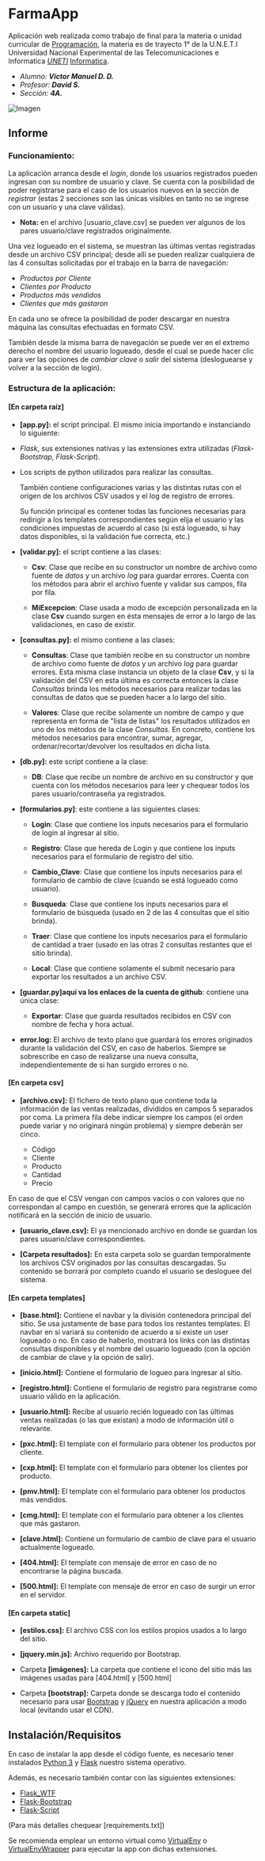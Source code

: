# FarmaApp

Aplicación web realizada como trabajo de final para la materia o unidad curricular de [Programación](https://www.uneti.edu.ve/campus/course/view.php?id=51), la materia es de trayecto 1° de la U.N.E.T.I Universidad Nacional Experimental de las Telecomunicaciones e Informatica *[UNETI](http://www.uneti.edu.ve)*  [Informatica](https://www.uneti.edu.ve/campus/mod/page/view.php?id=986&forceview=1#nav).

* *Alumno: **Victor Manuel D. D.***
* *Profesor: **David S.***
* *Sección: **4A.*** 

![Imagen](https://i.imgur.com/iqwjMnf.jpg)

## Informe

### Funcionamiento:

La aplicación arranca desde el *login*, donde los usuarios registrados pueden ingresan con su nombre de usuario y clave. Se cuenta con la posibilidad de poder registrarse para el caso de los usuarios nuevos en la sección de *registrar* (estas 2 secciones son las únicas visibles en tanto no se ingrese con un usuario y una clave válidas).

* **Nota:** en el archivo [usuario_clave.csv] se pueden ver algunos de los pares usuario/clave registrados originalmente.

Una vez logueado en el sistema, se muestran las últimas ventas registradas desde un archivo CSV principal; desde allí se pueden realizar cualquiera de las 4 consultas solicitadas por el trabajo en la barra de navegación:

* *Productos por Cliente*
* *Clientes por Producto*
* *Productos más vendidos*
* *Clientes que más gastaron*

En cada uno se ofrece la posibilidad de poder descargar en nuestra máquina las consultas efectuadas en formato CSV.

También desde la misma barra de navegación se puede ver en el extremo derecho el nombre del usuario logueado, desde el cual se puede hacer clic para ver las opciones de *cambiar clave* o *salir* del sistema (desloguearse y volver a la sección de login).


### Estructura de la aplicación:

#### [En carpeta raíz]

*  **[app.py]:** el script principal. El mismo inicia importando e instanciando lo siguiente:

  * *Flask*, sus extensiones nativas y las extensiones extra utilizadas (*Flask-Bootstrap, Flask-Script*).
  * Los scripts de python utilizados para realizar las consultas.
  
    También contiene configuraciones varias y las distintas rutas con el origen de los archivos CSV usados y el log de registro de errores.
    
    Su función principal es contener todas las funciones necesarias para redirigir a los templates correspondientes según elija el usuario y las condiciones impuestas de acuerdo al caso (si está logueado, si hay datos disponibles, si la validación fue correcta, etc.)
    

* **[validar.py]:** el script contiene a las clases:

  *  **Csv**: Clase que recibe en su constructor un nombre de archivo como fuente de *datos* y un archivo *log* para guardar errores. Cuenta con los métodos para abrir el archivo fuente y validar sus campos, fila por fila.

  *  **MiExcepcion**: Clase usada a modo de excepción personalizada en la clase **Csv** cuando surgen en ésta mensajes de error a lo largo de las validaciones, en caso de existir.

* **[consultas.py]:**  el  mismo contiene a las clases:

  *  **Consultas**: Clase que también recibe en su constructor un nombre de archivo como fuente de *datos* y un archivo *log* para guardar errores. Esta misma clase instancia un objeto de la clase **Csv**, y si la validación del CSV en esta última es correcta entonces la clase *Consultas* brinda los métodos necesarios para realizar todas las consultas de datos que se pueden hacer a lo largo del sitio.

  *  **Valores**: Clase que recibe solamente un nombre de campo y que representa en forma de "lista de listas" los resultados utilizados en uno de los métodos de la clase *Consultas*. En concreto, contiene los métodos necesarios para encontrar, sumar, agregar, ordenar/recortar/devolver los resultados en dicha lista.

    
* **[db.py]:** este script contiene a la clase:

  * **DB**: Clase que recibe un nombre de archivo en su constructor y que cuenta con los métodos necesarios para leer y chequear todos los pares usuario/contraseña ya registrados.

* **[formularios.py]**: este contiene a las siguientes clases:
  * **Login**: Clase que contiene los inputs necesarios para el formulario de login al ingresar al sitio.
  
  * **Registro**: Clase que hereda de Login y que contiene los inputs necesarios para el formulario de registro del sitio.
 
  * **Cambio_Clave**: Clase que contiene los inputs necesarios para el formulario de cambio de clave (cuando se está logueado como usuario).

  * **Busqueda**: Clase que contiene los inputs necesarios para el formulario de búsqueda (usado en 2 de las 4 consultas que el sitio brinda).

  *  **Traer**: Clase que contiene los inputs necesarios para el formulario de cantidad a traer (usado en las otras 2 consultas restantes que el sitio brinda).
  
  *  **Local**: Clase que contiene solamente el submit necesario para exportar los resultados a un archivo CSV.

* **[guardar.py]aqui va los enlaces de la cuenta de github**: contiene una única clase:
  * **Exportar**: Clase que guarda resultados recibidos en CSV con nombre de fecha y hora actual.

* **error.log:** El archivo de texto plano que guardará los errores originados durante la validación del CSV, en caso de haberlos. Siempre se sobrescribe en caso de realizarse una nueva consulta, independientemente de si han surgido errores o no.

#### [En carpeta csv]

* **[archivo.csv]:** El fichero de texto plano que contiene toda la información de las ventas realizadas, divididos en campos 5 separados por coma.
La primera fila debe indicar siempre los campos (el orden puede variar y no originará ningún problema) y siempre deberán ser cinco.

  * Código
  * Cliente
  * Producto
  * Cantidad
  * Precio

En caso de que el CSV vengan con campos vacíos o con valores que no correspondan al campo en cuestión, se generará errores que la aplicación notificará en la sección de inicio de usuario.

* **[usuario_clave.csv]:** El ya mencionado archivo en donde se guardan los pares usuario/clave correspondientes.


* **[Carpeta resultados]:** En esta carpeta solo se guardan temporalmente los archivos CSV originados por las consultas descargadas. Su contenido se borrará por completo cuando el usuario se desloguee del sistema.

#### [En carpeta templates]

* **[base.html]:** Contiene el navbar y la división contenedora principal del sitio. Se usa justamente de base para todos los restantes templates. El navbar en si variará su contenido de acuerdo a si existe un user logueado o no. En caso de haberlo, mostrará los links con las distintas consultas disponibles y el nombre del usuario logueado (con la opción de cambiar de clave y la opción de salir).
    

* **[inicio.html]:** Contiene el formulario de logueo para ingresar al sitio.

* **[registro.html]:** Contiene el formulario de registro para registrarse como usuario válido en la aplicación.


* **[usuario.html]:** Recibe al usuario recién logueado con las últimas ventas realizadas (o las que existan) a modo de información útil o relevante.


* **[pxc.html]:** El template con el formulario para obtener los productos por cliente.

* **[cxp.html]:** El template con el formulario para obtener los clientes por producto.

* **[pmv.html]:** El template con el formulario para obtener los productos más vendidos.

* **[cmg.html]:** El template con el formulario para obtener a los clientes que más gastaron.


* **[clave.html]:** Contiene un formulario de cambio de clave para el usuario actualmente logueado.


* **[404.html]:** El template con mensaje de error en caso de no encontrarse la página buscada.

* **[500.html]:** El template con mensaje de error en caso de surgir un error en el servidor.

#### [En carpeta static]

* **[estilos.css]:** El archivo CSS con los estilos propios usados a lo largo del sitio.


* **[jquery.min.js]:** Archivo requerido por Bootstrap.


* Carpeta **[imágenes]:** La carpeta que contiene el icono del sitio más las imágenes usadas para [404.html] y [500.html]


* Carpeta **[bootstrap]:** Carpeta donde se descarga todo el contenido necesario para usar [Bootstrap](http://getbootstrap.com/docs/3.3/getting-started/#download) y [jQuery](http://jquery.com/download/) en nuestra aplicación a modo local (evitando usar el CDN).

## Instalación/Requisitos
En caso de instalar la app desde el código fuente, es necesario tener instalados [Python 3](https://www.python.org/downloads/) y [Flask](http://flask.pocoo.org/)  nuestro sistema operativo.

Además, es necesario también contar con las siguientes extensiones:
  * [Flask_WTF](https://flask-wtf.readthedocs.io/)
  * [Flask-Bootstrap](https://pythonhosted.org/Flask-Bootstrap/)
  * [Flask-Script](https://flask-script.readthedocs.io/)


(Para más detalles chequear [requirements.txt])

 Se recomienda emplear un entorno virtual como [VirtualEnv](https://virtualenv.pypa.io/) o [VirtualEnvWrapper](https://virtualenvwrapper.readthedocs.io/) para ejecutar la app con dichas extensiones.